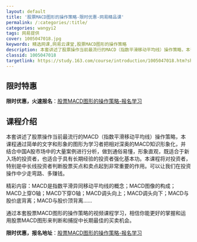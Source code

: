 ```yaml
---
layout: default
title: '股票MACD图形的操作策略-限时优惠-网易精品课'
permalink: /:categories/:title/
categories: wangyi2
tags: 网易提供
cover: 1005047018.jpg
keywords: 精选网课,网易云课堂,股票MACD图形的操作策略
description: 本套讲述了股票操作当前最流行的MACD（指数平滑移动平均线）操作策略，本课程通过简单的文字和形象的图形为学习者把相对深奥
classid: 1005047018
targetlink: https://study.163.com/course/introduction/1005047018.htm?share=1&shareId=1025206652&utm_campaign=share&utm_medium=iphoneShare&utm_source=&utm_u=1025206652
---
```


## 限时特惠

**限时优惠，火速报名**：[股票MACD图形的操作策略-报名学习](https://study.163.com/course/introduction/1005047018.htm?share=1&shareId=1025206652&utm_campaign=share&utm_medium=iphoneShare&utm_source=&utm_u=1025206652)

## 课程介绍

本套讲述了股票操作当前最流行的MACD（指数平滑移动平均线）操作策略，本课程通过简单的文字和形象的图形为学习者把相对深奥的MACD知识形象化，并结合中国A股市场中的大量案例进行分析，做到通俗易懂，形象直观，既适合于新入场的投资者，也适合于具有长期经验的投资者强化基本功。本课程将对投资者，特别是中长线投资者判断股票买点和卖点起到非常重要的作用。可以让我们在投资操作中少走弯路、多赚钱。

精彩内容：MACD是指数平滑异同移动平均线的概念；MACD图像的构成；MACD上穿O轴；MACD下穿O轴；MACD调头向上；MACD调头向下；MACD与股价底背离；MACD与股价顶背离……

通过本套股票MACD图形的操作策略的视频课程学习，相信你能更好的掌握和运用股票MACD图形来判断和捕捉中长期最佳的买卖机会。

**限时优惠，报名地址**：[股票MACD图形的操作策略-报名学习](https://study.163.com/course/introduction/1005047018.htm?share=1&shareId=1025206652&utm_campaign=share&utm_medium=iphoneShare&utm_source=&utm_u=1025206652)

